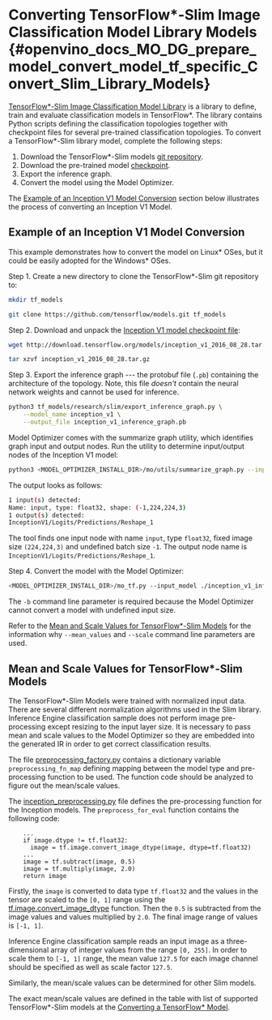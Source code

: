 # Converting TensorFlow*-Slim Image Classification Model Library Models {#openvino_docs_MO_DG_prepare_model_convert_model_tf_specific_Convert_Slim_Library_Models}

<a href="https://github.com/tensorflow/models/tree/master/research/slim/README.md">TensorFlow\*-Slim Image Classification Model Library</a> is a library to define, train and evaluate classification models in TensorFlow\*. The library contains Python scripts defining the classification topologies together with checkpoint files for several pre-trained classification topologies. To convert a TensorFlow\*-Slim library model, complete the following steps: 

1. Download the TensorFlow\*-Slim models [git repository](https://github.com/tensorflow/models).
2. Download the pre-trained model [checkpoint](https://github.com/tensorflow/models/tree/master/research/slim#pre-trained-models).
3. Export the inference graph.
4. Convert the model using the Model Optimizer.

The [Example of an Inception V1 Model Conversion](#example_of_an_inception_v1_model_conversion) section below illustrates the process of converting an Inception V1 Model. 

## Example of an Inception V1 Model Conversion <a name="example_of_an_inception_v1_model_conversion"></a>
This example demonstrates how to convert the model on Linux\* OSes, but it could be easily adopted for the Windows\* OSes.

Step 1. Create a new directory to clone the TensorFlow\*-Slim git repository to:

```sh
mkdir tf_models
```
```sh
git clone https://github.com/tensorflow/models.git tf_models
```

Step 2. Download and unpack the [Inception V1 model checkpoint file](http://download.tensorflow.org/models/inception_v1_2016_08_28.tar.gz):

```sh
wget http://download.tensorflow.org/models/inception_v1_2016_08_28.tar.gz
```
```sh
tar xzvf inception_v1_2016_08_28.tar.gz
```

Step 3. Export the inference graph --- the protobuf file (`.pb`) containing the architecture of the topology. Note, this file *doesn't* contain the neural network weights and cannot be used for inference.

```sh
python3 tf_models/research/slim/export_inference_graph.py \
    --model_name inception_v1 \
    --output_file inception_v1_inference_graph.pb
```

Model Optimizer comes with the summarize graph utility, which identifies graph input and output nodes. Run the utility to determine input/output nodes of the Inception V1 model:
    
```sh
python3 <MODEL_OPTIMIZER_INSTALL_DIR>/mo/utils/summarize_graph.py --input_model ./inception_v1_inference_graph.pb
```

The output looks as follows:<br>
```sh
1 input(s) detected:
Name: input, type: float32, shape: (-1,224,224,3)
1 output(s) detected:
InceptionV1/Logits/Predictions/Reshape_1
```
The tool finds one input node with name `input`, type `float32`, fixed image size `(224,224,3)` and undefined batch size `-1`. The output node name is `InceptionV1/Logits/Predictions/Reshape_1`.<br>

Step 4. Convert the model with the Model Optimizer:

```sh
<MODEL_OPTIMIZER_INSTALL_DIR>/mo_tf.py --input_model ./inception_v1_inference_graph.pb --input_checkpoint ./inception_v1.ckpt -b 1 --mean_value [127.5,127.5,127.5] --scale 127.5
```

The `-b` command line parameter is required because the Model Optimizer cannot convert a model with undefined input size.

Refer to the [Mean and Scale Values for TensorFlow\*-Slim Models](#tf_slim_mean_scale_values) for the information why `--mean_values` and `--scale` command line parameters are used.

## Mean and Scale Values for TensorFlow\*-Slim Models <a name="tf_slim_mean_scale_values"></a>
The TensorFlow\*-Slim Models were trained with normalized input data. There are several different normalization algorithms used in the Slim library. Inference Engine classification sample does not perform image pre-processing except resizing to the input layer size. It is necessary to pass mean and scale values to the Model Optimizer so they are embedded into the generated IR in order to get correct classification results.

The file [preprocessing_factory.py](https://github.com/tensorflow/models/blob/master/research/slim/preprocessing/preprocessing_factory.py) contains a dictionary variable `preprocessing_fn_map` defining mapping between the model type and pre-processing function to be used. The function code should be analyzed to figure out the mean/scale values. 

The [inception_preprocessing.py](https://github.com/tensorflow/models/blob/master/research/slim/preprocessing/inception_preprocessing.py) file defines the pre-processing function for the Inception models. The `preprocess_for_eval` function contains the following code:

```python3
    ...
    if image.dtype != tf.float32:
      image = tf.image.convert_image_dtype(image, dtype=tf.float32)
    ...
    image = tf.subtract(image, 0.5)
    image = tf.multiply(image, 2.0)
    return image
```

Firstly, the `image` is converted to data type `tf.float32` and the values in the tensor are scaled to the `[0, 1]` range using the [tf.image.convert_image_dtype](https://www.tensorflow.org/api_docs/python/tf/image/convert_image_dtype) function. Then the `0.5` is subtracted from the image values and values multiplied by `2.0`. The final image range of values is `[-1, 1]`.

Inference Engine classification sample reads an input image as a three-dimensional array of integer values from the range `[0, 255]`. In order to scale them to `[-1, 1]` range, the mean value `127.5` for each image channel should be specified as well as scale factor `127.5`.

Similarly, the mean/scale values can be determined for other Slim models.

The exact mean/scale values are defined in the table with list of supported TensorFlow\*-Slim models at the [Converting a TensorFlow* Model](../Convert_Model_From_TensorFlow.md).